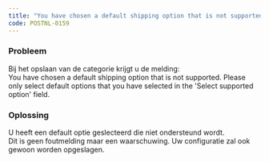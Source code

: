 ```yaml
---
title: "You have chosen a default shipping option that is not supported."
code: POSTNL-0159
---
```

### Probleem

Bij het opslaan van de categorie krijgt u de melding:  
You have chosen a default shipping option that is not supported. Please only select default options that you have selected in the 'Select supported option' field.

  

### Oplossing

U heeft een default optie geslecteerd die niet ondersteund wordt.  
Dit is geen foutmelding maar een waarschuwing. Uw configuratie zal ook gewoon worden opgeslagen.
